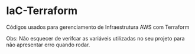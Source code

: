 # IaC-Terraform 
Códigos usados para gerenciamento de Infraestrutura AWS com Terraform

Obs: Não esquecer de verifcar as variáveis utilizadas no seu projeto para não apresentar erro quando rodar.
